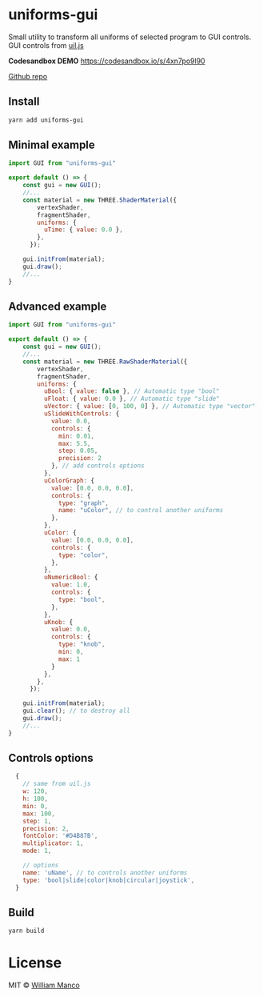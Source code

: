 # uniforms-gui

Small utility to transform all uniforms of selected program to GUI controls.
GUI controls from [uil.js](https://github.com/lo-th/uil)

**Codesandbox DEMO** https://codesandbox.io/s/4xn7po9l90

[Github repo](https://github.com/williammanco/uniforms-gui)

## Install

```sh
yarn add uniforms-gui
```
## Minimal example

```js
import GUI from "uniforms-gui"

export default () => {
    const gui = new GUI();
    //...
    const material = new THREE.ShaderMaterial({
        vertexShader,
        fragmentShader,
        uniforms: {
          uTime: { value: 0.0 },
        },
      });

    gui.initFrom(material);
    gui.draw();
    //...
}

```

## Advanced example

```js
import GUI from "uniforms-gui"

export default () => {
    const gui = new GUI();
    //...
    const material = new THREE.RawShaderMaterial({
        vertexShader,
        fragmentShader,
        uniforms: {
          uBool: { value: false }, // Automatic type "bool"
          uFloat: { value: 0.0 }, // Automatic type "slide"
          uVector: { value: [0, 100, 0] }, // Automatic type "vector"
          uSlideWithControls: {
            value: 0.0,
            controls: {
              min: 0.01,
              max: 5.5,
              step: 0.05,
              precision: 2
            }, // add controls options
          },
          uColorGraph: {
            value: [0.0, 0.0, 0.0],
            controls: {
              type: "graph",
              name: "uColor", // to control another uniforms
            },
          },
          uColor: {
            value: [0.0, 0.0, 0.0],
            controls: {
              type: "color",
            },
          },
          uNumericBool: {
            value: 1.0,
            controls: {
              type: "bool",
            },
          },
          uKnob: {
            value: 0.0,
            controls: {
              type: "knob",
              min: 0,
              max: 1
            }
          },
        },
      });

    gui.initFrom(material);
    gui.clear(); // to destroy all
    gui.draw();
    //...
}
```

## Controls options

```javascript
  {
    // same from uil.js
    w: 120,
    h: 100,
    min: 0,
    max: 100,
    step: 1,
    precision: 2,
    fontColor: '#D4B87B',
    multiplicator: 1,
    mode: 1,

    // options
    name: 'uName', // to controls another uniforms
    type: 'bool|slide|color|knob|circular|joystick',
  }
```

## Build

```sh
yarn build
```

# License

MIT © [William Manco](mailto:wmanco88@gmail.com)
